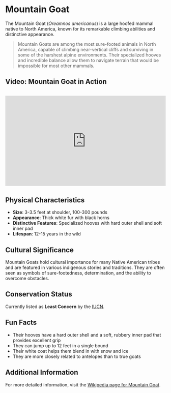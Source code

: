 # Mountain Goat

The Mountain Goat (*Oreamnos americanus*) is a large hoofed mammal native to North America, known for its remarkable climbing abilities and distinctive appearance.

> Mountain Goats are among the most sure-footed animals in North America, capable of climbing near-vertical cliffs and surviving in some of the harshest alpine environments. Their specialized hooves and incredible balance allow them to navigate terrain that would be impossible for most other mammals.

## Video: Mountain Goat in Action
<div class="video-container" style="position: relative; padding-bottom: 56.25%; height: 0; overflow: hidden; max-width: 100%; margin: 2rem 0;">
    <iframe style="position: absolute; top: 0; left: 0; width: 100%; height: 100%;" 
            src="https://www.youtube.com/embed/d4Licrub0cw" 
            title="Mountain Goat in Action" 
            frameborder="0" 
            allow="accelerometer; autoplay; clipboard-write; encrypted-media; gyroscope; picture-in-picture" 
            allowfullscreen>
    </iframe>
</div>

## Physical Characteristics

- **Size**: 3-3.5 feet at shoulder, 100-300 pounds
- **Appearance**: Thick white fur with black horns
- **Distinctive Features**: Specialized hooves with hard outer shell and soft inner pad
- **Lifespan**: 12-15 years in the wild

## Cultural Significance
Mountain Goats hold cultural importance for many Native American tribes and are featured in various indigenous stories and traditions. They are often seen as symbols of sure-footedness, determination, and the ability to overcome obstacles.

## Conservation Status
Currently listed as **Least Concern** by the [IUCN](https://www.iucnredlist.org/species/42680/22173533).

## Fun Facts
- Their hooves have a hard outer shell and a soft, rubbery inner pad that provides excellent grip
- They can jump up to 12 feet in a single bound
- Their white coat helps them blend in with snow and ice
- They are more closely related to antelopes than to true goats

## Additional Information
For more detailed information, visit the [Wikipedia page for Mountain Goat](https://en.wikipedia.org/wiki/Mountain_goat). 